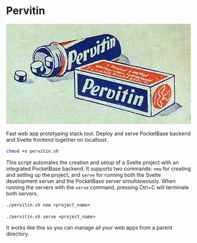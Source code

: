# Pervitin

![](pervitin.png)

Fast web app prototyping stack tool. Deploy and serve PocketBase backend and Svelte frontend together on localhost.

```sh
chmod +x pervitin.sh
```

This script automates the creation and setup of a Svelte project with an integrated PocketBase backend. It supports two commands: `new` for creating and setting up the project, and `serve` for running both the Svelte development server and the PocketBase server simultaneously. When running the servers with the `serve` command, pressing Ctrl+C will terminate both servers.

```
./pervitin.sh new <project_name>

./pervitin.sh serve <project_name>
```

It works like this so you can manage all your web apps from a parent directory.
